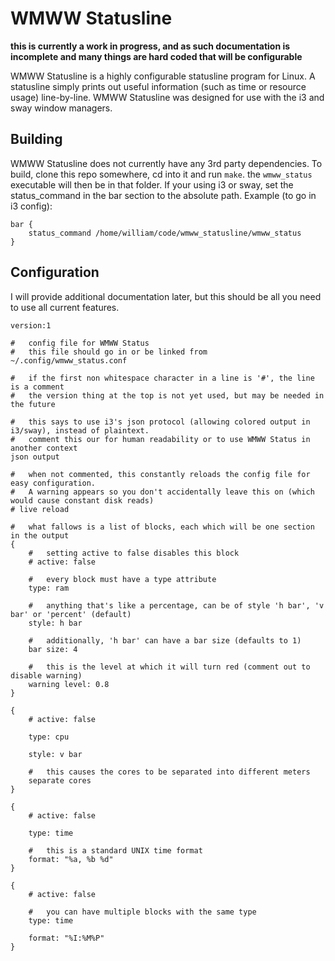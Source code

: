 # WMWW Statusline

__this is currently a work in progress, and as such documentation is incomplete and many things are hard coded that will be configurable__
 
WMWW Statusline is a highly configurable statusline program for Linux. A statusline simply prints out useful information (such as time or resource usage) line-by-line. WMWW Statusline was designed for use with the i3 and sway window managers.

## Building

WMWW Statusline does not currently have any 3rd party dependencies. To build, clone this repo somewhere, cd into it and run `make`. the `wmww_status` executable will then be in that folder. If your using i3 or sway, set the status_command in the bar section to the absolute path. Example (to go in i3 config):

```
bar {
	status_command /home/william/code/wmww_statusline/wmww_status
}
```

## Configuration
I will provide additional documentation later, but this should be all you need to use all current features.

```
version:1

#	config file for WMWW Status
#	this file should go in or be linked from ~/.config/wmww_status.conf

#	if the first non whitespace character in a line is '#', the line is a comment
#	the version thing at the top is not yet used, but may be needed in the future

#	this says to use i3's json protocol (allowing colored output in i3/sway), instead of plaintext.
#	comment this our for human readability or to use WMWW Status in another context
json output

#	when not commented, this constantly reloads the config file for easy configuration.
#	A warning appears so you don't accidentally leave this on (which would cause constant disk reads)
# live reload

#	what fallows is a list of blocks, each which will be one section in the output
{
	#	setting active to false disables this block
	# active: false
	
	#	every block must have a type attribute
	type: ram
	
	#	anything that's like a percentage, can be of style 'h bar', 'v bar' or 'percent' (default)
	style: h bar
	
	#	additionally, 'h bar' can have a bar size (defaults to 1)
	bar size: 4
	
	#	this is the level at which it will turn red (comment out to disable warning)
	warning level: 0.8
}

{
	# active: false
	
	type: cpu
	
	style: v bar
	
	#	this causes the cores to be separated into different meters
	separate cores
}

{
	# active: false
	
	type: time
	
	#	this is a standard UNIX time format
	format: "%a, %b %d"
}

{
	# active: false
	
	#	you can have multiple blocks with the same type
	type: time
	
	format: "%I:%M%P"
}
```

